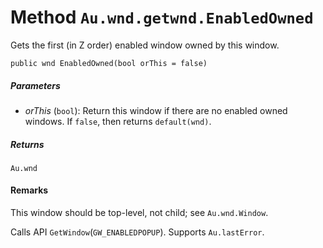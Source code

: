 # Method `Au.wnd.getwnd.EnabledOwned`

Gets the first (in Z order) enabled window owned by this window.

```
public wnd EnabledOwned(bool orThis = false)
```

##### Parameters

- *orThis*  (`bool`):
    Return this window if there are no enabled owned windows. If `false`, then returns `default(wnd)`.

##### Returns

`Au.wnd`

#### Remarks

This window should be top-level, not child; see `Au.wnd.Window`.

Calls API `GetWindow`(`GW_ENABLEDPOPUP`). Supports `Au.lastError`.